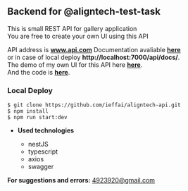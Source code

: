 ## **Backend for @aligntech-test-task**

This is small REST API for gallery application<br />
You are free to create your own UI using this API<br />

API address is **www.api.com**
Documentation avaliable <a href="http://localhost:7000/api/docs/" target="_blank">**here**</a><br />
or in case of local deploy **http://localhost:7000/api/docs/**.<br />
The demo of my own UI for this API here <a href="https://github.com/ieffai/k-cloud-client" target="_blank">**here**</a>.<br />
And the code is <a href="https://github.com/ieffai/k-cloud-client" target="_blank">**here**</a>.<br />

### Local Deploy

```
$ git clone https://github.com/ieffai/aligntech-api.git
$ npm install
$ npm run start:dev
```

- **Used technologies**

  - nestJS
  - typescript
  - axios
  - swagger

**For suggestions and errors:**
4923920@gmail.com
